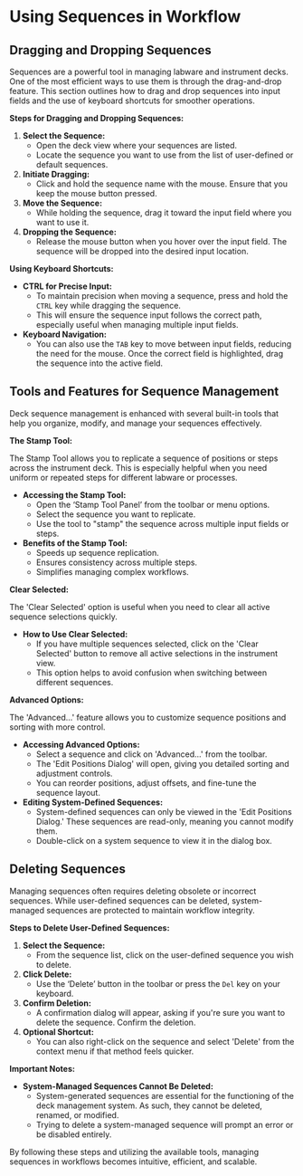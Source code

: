 # Using Sequences in Workflow

## **Dragging and Dropping Sequences**

Sequences are a powerful tool in managing labware and instrument decks. One of the most efficient ways to use them is through the drag-and-drop feature. This section outlines how to drag and drop sequences into input fields and the use of keyboard shortcuts for smoother operations.

**Steps for Dragging and Dropping Sequences:**

1. **Select the Sequence:**
   * Open the deck view where your sequences are listed.
   * Locate the sequence you want to use from the list of user-defined or default sequences.
2. **Initiate Dragging:**
   * Click and hold the sequence name with the mouse. Ensure that you keep the mouse button pressed.
3. **Move the Sequence:**
   * While holding the sequence, drag it toward the input field where you want to use it.
4. **Dropping the Sequence:**
   * Release the mouse button when you hover over the input field. The sequence will be dropped into the desired input location.

**Using Keyboard Shortcuts:**

* **CTRL for Precise Input:**
  * To maintain precision when moving a sequence, press and hold the `CTRL` key while dragging the sequence.
  * This will ensure the sequence input follows the correct path, especially useful when managing multiple input fields.
* **Keyboard Navigation:**
  * You can also use the `TAB` key to move between input fields, reducing the need for the mouse. Once the correct field is highlighted, drag the sequence into the active field.

## **Tools and Features for Sequence Management**

Deck sequence management is enhanced with several built-in tools that help you organize, modify, and manage your sequences effectively.

**The Stamp Tool:**

The Stamp Tool allows you to replicate a sequence of positions or steps across the instrument deck. This is especially helpful when you need uniform or repeated steps for different labware or processes.

* **Accessing the Stamp Tool:**
  * Open the ‘Stamp Tool Panel’ from the toolbar or menu options.
  * Select the sequence you want to replicate.
  * Use the tool to "stamp" the sequence across multiple input fields or steps.
* **Benefits of the Stamp Tool:**
  * Speeds up sequence replication.
  * Ensures consistency across multiple steps.
  * Simplifies managing complex workflows.

**Clear Selected:**

The 'Clear Selected' option is useful when you need to clear all active sequence selections quickly.

* **How to Use Clear Selected:**
  * If you have multiple sequences selected, click on the 'Clear Selected' button to remove all active selections in the instrument view.
  * This option helps to avoid confusion when switching between different sequences.

**Advanced Options:**

The 'Advanced...' feature allows you to customize sequence positions and sorting with more control.

* **Accessing Advanced Options:**
  * Select a sequence and click on 'Advanced...' from the toolbar.
  * The 'Edit Positions Dialog' will open, giving you detailed sorting and adjustment controls.
  * You can reorder positions, adjust offsets, and fine-tune the sequence layout.
* **Editing System-Defined Sequences:**
  * System-defined sequences can only be viewed in the 'Edit Positions Dialog.' These sequences are read-only, meaning you cannot modify them.
  * Double-click on a system sequence to view it in the dialog box.

## **Deleting Sequences**

Managing sequences often requires deleting obsolete or incorrect sequences. While user-defined sequences can be deleted, system-managed sequences are protected to maintain workflow integrity.

**Steps to Delete User-Defined Sequences:**

1. **Select the Sequence:**
   * From the sequence list, click on the user-defined sequence you wish to delete.
2. **Click Delete:**
   * Use the ‘Delete’ button in the toolbar or press the `Del` key on your keyboard.
3. **Confirm Deletion:**
   * A confirmation dialog will appear, asking if you're sure you want to delete the sequence. Confirm the deletion.
4. **Optional Shortcut:**
   * You can also right-click on the sequence and select 'Delete' from the context menu if that method feels quicker.

**Important Notes:**

* **System-Managed Sequences Cannot Be Deleted:**
  * System-generated sequences are essential for the functioning of the deck management system. As such, they cannot be deleted, renamed, or modified.
  * Trying to delete a system-managed sequence will prompt an error or be disabled entirely.

By following these steps and utilizing the available tools, managing sequences in workflows becomes intuitive, efficient, and scalable.
